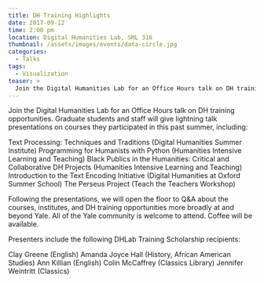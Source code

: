```yaml
---
title: DH Training Highlights
date: 2017-09-12
time: 2:00 pm
location: Digital Humanities Lab, SML 316
thumbnail: /assets/images/events/data-circle.jpg
categories:
  - Talks
tags:
  - Visualization
teaser: >
  Join the Digital Humanities Lab for an Office Hours talk on DH training opportunities. Graduate students and staff will give lightning talk presentations on courses they participated in this past summer.
---
```


Join the Digital Humanities Lab for an Office Hours talk on DH training opportunities. Graduate students and staff will give lightning talk presentations on courses they participated in this past summer, including:

Text Processing: Techniques and Traditions (Digital Humanities Summer Institute)
Programming for Humanists with Python (Humanities Intensive Learning and Teaching)
Black Publics in the Humanities: Critical and Collaborative DH Projects (Humanities Intensive Learning and Teaching)
Introduction to the Text Encoding Initiative (Digital Humanities at Oxford Summer School)
The Perseus Project (Teach the Teachers Workshop)

Following the presentations, we will open the floor to Q&A about the courses, institutes, and DH training opportunities more broadly at and beyond Yale.
All of the Yale community is welcome to attend. Coffee will be available.

Presenters include the following DHLab Training Scholarship recipients:

Clay Greene (English)
Amanda Joyce Hall (History, African American Studies)
Ann Killian (English)
Colin McCaffrey (Classics Library) 
Jennifer Weintritt (Classics)
